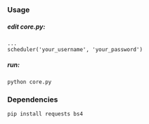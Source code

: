 ### Usage
##### edit core.py:          
    ...
    scheduler('your_username', 'your_password')

##### run:
    python core.py


### Dependencies
    pip install requests bs4
